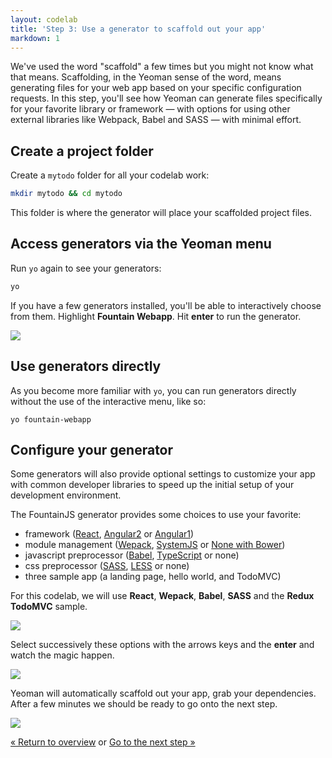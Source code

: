 ```yaml
---
layout: codelab
title: 'Step 3: Use a generator to scaffold out your app'
markdown: 1
---
```


We've used the word "scaffold" a few times but you might not know what that means. Scaffolding, in the Yeoman sense of the word, means generating files for your web app based on your specific configuration requests. In this step, you'll see how Yeoman can generate files specifically for your favorite library or framework &mdash; with options for using other external libraries like Webpack, Babel and SASS &mdash; with minimal effort.

## Create a project folder

Create a `mytodo` folder for all your codelab work:

```sh
mkdir mytodo && cd mytodo
```

This folder is where the generator will place your scaffolded project files.

## Access generators via the Yeoman menu

Run `yo` again to see your generators:

```sh
yo
```

If you have a few generators installed, you'll be able to interactively choose from them. Highlight **Fountain Webapp**. Hit **enter** to run the generator.

![](/assets/img/codelab/03_yo_interactive.png)

<div class="note tip">

  <h2>Use generators directly</h2>

  <p>As you become more familiar with <code>yo</code>, you can run generators directly without the use of the interactive menu, like so:</p>

<pre>
<code class="language-sh">yo fountain-webapp</code>
</pre>

</div>

<h2 id="configure">Configure your generator</h2>

Some generators will also provide optional settings to customize your app with common developer libraries to speed up the initial setup of your development environment.

The FountainJS generator provides some choices to use your favorite:

* framework ([React](https://facebook.github.io/react/), [Angular2](https://angular.io/) or [Angular1](https://angularjs.org/))
* module management ([Wepack](https://webpack.github.io/), [SystemJS](https://github.com/systemjs/systemjs) or [None with Bower](http://bower.io/))
* javascript preprocessor ([Babel](https://babeljs.io/), [TypeScript](https://www.typescriptlang.org/) or none)
* css preprocessor ([SASS](http://sass-lang.com/), [LESS](http://lesscss.org/) or none)
* three sample app (a landing page, hello world, and TodoMVC)

For this codelab, we will use **React**, **Wepack**, **Babel**, **SASS** and the **Redux TodoMVC** sample.

![](/assets/img/codelab/03_yo_run_generator.png)

Select successively these options with the arrows keys and the **enter** and watch the magic happen.

![](/assets/img/codelab/03_yo_select.png)

Yeoman will automatically scaffold out your app, grab your dependencies. After a few minutes we should be ready to go onto the next step.

![](/assets/img/codelab/03_yo_end.png)

<p class="codelab-paging">
  <a href="index.html#toc">&laquo; Return to overview</a>
  or
  <a href="review-generated-files.html">Go to the next step &raquo;</a>
</p>
